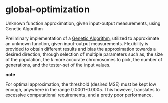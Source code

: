 # global-optimization
Unknown function approximation, given input-output measurements, using Genetic Algorithm 

Preliminary implementation of a [Genetic Algorithm](https://www.geeksforgeeks.org/genetic-algorithms/), utilized to approximate an unknown function, given 
input-output measurements. Flexibility is provided to obtain different results and bias the approximation towards a desired direction, through selection of
multiple parameters such as, the size of the population, the k more accurate chromosomes to pick, the number of generations, and the tester-set of the input 
values.

**note**

For optimal approximation, the threshold (desired MSE) must be kept low enough, anywhere in the range 0.0001-0.0005. This however, translates to excessive computational
requirements, and a pretty poor performance.

